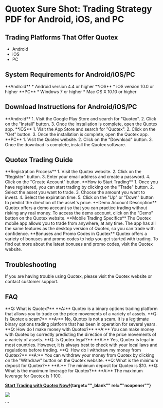 # Quotex Sure Shot: Trading Strategy PDF for Android, iOS, and PC

## Trading Platforms That Offer Quotex

-   Android
-   iOS
-   PC

## System Requirements for Android/iOS/PC

\*\*Android\*\* \* Android version 4.4 or higher \*\*iOS\*\* \* iOS
version 10.0 or higher \*\*PC\*\* \* Windows 7 or higher \* Mac OS X
10.10 or higher

## Download Instructions for Android/iOS/PC

\*\*Android\*\* 1. Visit the Google Play Store and search for
"Quotex". 2. Click on the "Install" button. 3. Once the
installation is complete, open the Quotex app. \*\*iOS\*\* 1. Visit the
App Store and search for "Quotex". 2. Click on the "Get"
button. 3. Once the installation is complete, open the Quotex app.
\*\*PC\*\* 1. Visit the Quotex website. 2. Click on the "Download"
button. 3. Once the download is complete, install the Quotex software.

## Quotex Trading Guide

\*\*Registration Process\*\* 1. Visit the Quotex website. 2. Click on
the "Register" button. 3. Enter your email address and create a
password. 4. Click on the "Create Account" button. \*\*How to
Start Trading\*\* 1. Once you have registered, you can start trading by
clicking on the "Trade" button. 2. Select the asset you want to
trade. 3. Choose the amount you want to invest. 4. Select the expiration
time. 5. Click on the "Up" or "Down" button to predict the
direction of the asset\'s price. \*\*Demo Account Description\*\* Quotex
offers a demo account so that you can practice trading without risking
any real money. To access the demo account, click on the "Demo"
button on the Quotex website. \*\*Mobile Trading Specifics\*\* The
Quotex mobile app allows you to trade from anywhere, at any time. The
app has all the same features as the desktop version of Quotex, so you
can trade with confidence. \*\*Bonuses and Promo Codes in Quotex\*\*
Quotex offers a variety of bonuses and promo codes to help you get
started with trading. To find out more about the latest bonuses and
promo codes, visit the Quotex website.

## Troubleshooting

If you are having trouble using Quotex, please visit the Quotex website
or contact customer support.

## FAQ

\*\*Q: What is Quotex?\*\* \*\*A:\*\* Quotex is a binary options trading
platform that allows you to trade on the price movements of a variety of
assets. \*\*Q: Is Quotex a scam?\*\* \*\*A:\*\* No, Quotex is not a
scam. It is a legitimate binary options trading platform that has been
in operation for several years. \*\*Q: How do I make money with
Quotex?\*\* \*\*A:\*\* You can make money with Quotex by correctly
predicting the direction of the price movements of a variety of assets.
\*\*Q: Is Quotex legal?\*\* \*\*A:\*\* Yes, Quotex is legal in most
countries. However, it is always best to check with your local laws and
regulations before trading. \*\*Q: How do I withdraw my money from
Quotex?\*\* \*\*A:\*\* You can withdraw your money from Quotex by
clicking on the "Withdraw" button on the Quotex website. \*\*Q:
What is the minimum deposit for Quotex?\*\* \*\*A:\*\* The minimum
deposit for Quotex is \$10. \*\*Q: What is the maximum leverage for
Quotex?\*\* \*\*A:\*\* The maximum leverage for Quotex is 1:100.

**[Start Trading with Quotex
Now!](\%22https://traff.sbs/brokerqxsignup\%22){target=""_blank""
rel=""noopener""}**

[![](https://static.quotex.io/files/4_en/300_250.jpg)](https://traff.sbs/brokerqxlid)

\`\`\`

